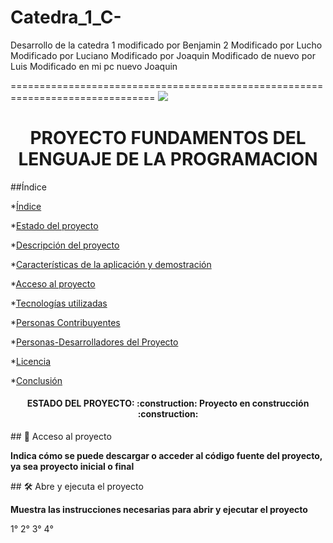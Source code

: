 # Catedra_1_C-
Desarrollo de la catedra 1
modificado por Benjamin 2
Modificado por Lucho
Modificado por Luciano
Modificado por Joaquin
Modificado de nuevo por Luis
Modificado en mi pc nuevo Joaquin

===============================================================================
![](../../../../../../Downloads/unap.png)

<h1 align="center"> PROYECTO FUNDAMENTOS DEL LENGUAJE DE LA PROGRAMACION </h1>

##Índice

*[Índice](#índice)

*[Estado del proyecto](#Estado-del-proyecto)

*[Descripción del proyecto](#descripción-del-proyecto)

*[Características de la aplicación y demostración](#Características-de-la-aplicación-y-demostración)

*[Acceso al proyecto](#acceso-proyecto)

*[Tecnologías utilizadas](#tecnologías-utilizadas)

*[Personas Contribuyentes](#personas-contribuyentes)

*[Personas-Desarrolladores del Proyecto](#personas-desarrolladores)

*[Licencia](#licencia)

*[Conclusión](#conclusión)


<h4 align="center"> ESTADO DEL PROYECTO: 
:construction: Proyecto en construcción :construction:
</h4>

\## 📁 Acceso al proyecto

**Indica cómo se puede descargar o acceder al código fuente del proyecto, ya sea proyecto inicial o final**

\## 🛠️ Abre y ejecuta el proyecto

**Muestra las instrucciones necesarias para abrir y ejecutar el proyecto**

1° 
2°
3°
4°
